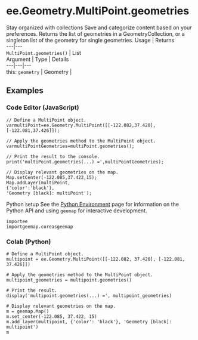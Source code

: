  
#  ee.Geometry.MultiPoint.geometries
Stay organized with collections  Save and categorize content based on your preferences. 
Returns the list of geometries in a GeometryCollection, or a singleton list of the geometry for single geometries. Usage | Returns  
---|---  
`MultiPoint.geometries()` | List  
Argument | Type | Details  
---|---|---  
this: `geometry` | Geometry |   
## Examples
### Code Editor (JavaScript)
```
// Define a MultiPoint object.
varmultiPoint=ee.Geometry.MultiPoint([[-122.082,37.420],[-122.081,37.426]]);

// Apply the geometries method to the MultiPoint object.
varmultiPointGeometries=multiPoint.geometries();

// Print the result to the console.
print('multiPoint.geometries(...) =',multiPointGeometries);

// Display relevant geometries on the map.
Map.setCenter(-122.085,37.422,15);
Map.addLayer(multiPoint,
{'color':'black'},
'Geometry [black]: multiPoint');
```

Python setup
See the [ Python Environment](https://developers.google.com/earth-engine/guides/python_install) page for information on the Python API and using `geemap` for interactive development.
```
importee
importgeemap.coreasgeemap
```

### Colab (Python)
```
# Define a MultiPoint object.
multipoint = ee.Geometry.MultiPoint([[-122.082, 37.420], [-122.081, 37.426]])

# Apply the geometries method to the MultiPoint object.
multipoint_geometries = multipoint.geometries()

# Print the result.
display('multipoint.geometries(...) =', multipoint_geometries)

# Display relevant geometries on the map.
m = geemap.Map()
m.set_center(-122.085, 37.422, 15)
m.add_layer(multipoint, {'color': 'black'}, 'Geometry [black]: multipoint')
m
```

